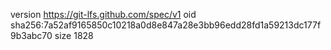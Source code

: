 version https://git-lfs.github.com/spec/v1
oid sha256:7a52af9165850c10218a0d8e847a28e3bb96edd28fd1a59213dc177f9b3abc70
size 1828
